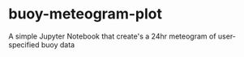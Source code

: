 # buoy-meteogram-plot
A simple Jupyter Notebook that create's a 24hr meteogram of user-specified buoy data
